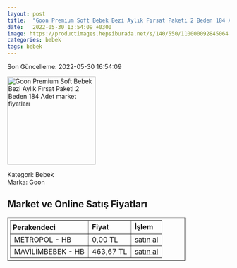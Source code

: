 ```yaml
---
layout: post
title:  "Goon Premium Soft Bebek Bezi Aylık Fırsat Paketi 2 Beden 184 Adet"
date:   2022-05-30 13:54:09 +0300
image: https://productimages.hepsiburada.net/s/140/550/110000092845064.jpg
categories: bebek
tags: bebek
---
```


Son Güncelleme: 2022-05-30 16:54:09

<img src="https://productimages.hepsiburada.net/s/140/550/110000092845064.jpg" width="200" alt="Goon Premium Soft Bebek Bezi Aylık Fırsat Paketi 2 Beden 184 Adet market fiyatları" />

Kategori: Bebek
<br />
Marka: Goon

<h2>Market ve Online Satış Fiyatları</h2>

<table border="1" style="padding: 5px;width:80%;">
  <tr>
    <td style="padding: 5px;"><strong>Perakendeci</strong></td>
    <td><strong>Fiyat</strong></td>
    <td><strong>İşlem</strong></td>
  </tr>
  <tr>
              <td title="Hepsiburada/Metropol Mağazası">METROPOL - HB</td>
              <td>0,00 TL</td>
              <td><a title="Hepsiburada/Metropol Mağazası" target="_blank" href="https://www.hepsiburada.com/goo-n-premium-soft-bebek-bezi-2-beden-premium-bant-184-lu-p-HBCV00000ZRTKO?magaza=Metropol">satın al</a></td>
            </tr><tr>
              <td title="Hepsiburada/MAVİLİM BEBEK Mağazası">MAVİLİMBEBEK - HB</td>
              <td>463,67 TL</td>
              <td><a title="Hepsiburada/MAVİLİM BEBEK Mağazası" target="_blank" href="https://www.hepsiburada.com/goon-premium-soft-bebek-bezi-aylik-firsat-paketi-2-beden-184-adet-p-HBCV00000XFEP0?magaza=MAV%C4%B0L%C4%B0MBEBEK">satın al</a></td>
            </tr>
</table>
